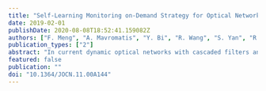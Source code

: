```yaml
---
title: "Self-Learning Monitoring on-Demand Strategy for Optical Networks"
date: 2019-02-01
publishDate: 2020-08-08T18:52:41.159082Z
authors: ["F. Meng", "A. Mavromatis", "Y. Bi", "R. Wang", "S. Yan", "R. Nejabati", "D. Simeonidou"]
publication_types: ["2"]
abstract: "In current dynamic optical networks with cascaded filters and amplifiers, the optical signal-to-noise ratio (OSNR) can vary significantly from channel to channel. Under such uncertainty, OSNR prediction for unestab-lished channels becomes indispensable but remains a big challenge. For protective network planning purposes such as margin threshold setting or wavelength assignment, it is desirable to evaluate the worst OSNR performance of each network link. Such exploration will unavoidably employ active monitoring probes, which may cause interruptions to the network. An efficient active monitoring strategy that optimizes the choice of probes or monitoring trials is needed. We propose a \"self-learning\" monitoring strategy integrated at intermediate nodes. Our method can intelligently select the channel to be monitored in order to search for the target global maxima of OSNR degradation for a specific link. Our monitoring scheme detects intermediate node OSNR in the linear regime. It is shown that our method can predict the target OSNR value with only 0.5 dB error while reducing the required monitoring data by up to 91% compared to conventional methods."
featured: false
publication: ""
doi: "10.1364/JOCN.11.00A144"
---
```


